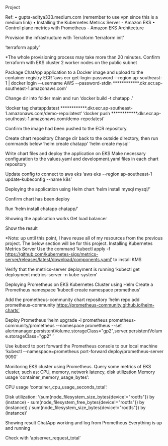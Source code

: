 Project

Ref: 
    • gupta-aditya333.medium.com (remember to use vpn since this is a medium link)
    • Installing the Kubernetes Metrics Server - Amazon EKS
    • Control plane metrics with Prometheus - Amazon EKS
Architecture


Provision the infrastructure with Terraform
‘terraform init’

‘terraform apply’


*The whole provisioning process may take more than 20 minutes.
Confirm terraform with EKS cluster 2 worker nodes on the public subnet

Package ChatApp application to a Docker image and upload to the container registry ECR 
‘aws ecr get-login-password --region ap-southeast-1 | docker login --username AWS --password-stdin ************.dkr.ecr.ap-southeast-1.amazonaws.com’

Change dir into folder main and run ‘docker build -t chatapp .’


‘docker tag chatapp:latest ************.dkr.ecr.ap-southeast-1.amazonaws.com/demo-repo:latest’
‘docker push ************.dkr.ecr.ap-southeast-1.amazonaws.com/demo-repo:latest’

Confirm the image had been pushed to the ECR repository.

Create chart repository
Change dir back to the outside directory, then run commands below
‘helm create chatapp’
‘helm create mysql’

Write chart files and deploy the application on EKS
Make necessary configuration to the values.yaml and development.yaml files in each chart repository


Update config to connect to aws eks
‘aws eks --region ap-southeast-1 update-kubeconfig --name k8s’

Deploying the application using Helm chart
‘helm install mysql mysql/’

Confirm chart has been deploy

Run ‘helm install chatapp chatapp/’


Showing the application works
Get load balancer

Show the result

*Note: up until this point, I have reuse all of my resources from the previous project. The below section will be for this project.
Installing Kubernetes Metrics Server
Use the command ‘kubectl apply -f https://github.com/kubernetes-sigs/metrics-server/releases/latest/download/components.yaml’ to install KMS

Verify that the metrics-server deployment is running ‘kubectl get deployment metrics-server -n kube-system’

Deploying Prometheus on EKS Kubernetes Cluster using Helm
Create a Prometheus namespace ‘kubectl create namespace prometheus’

Add the prometheus-community chart repository ‘helm repo add prometheus-community https://prometheus-community.github.io/helm-charts’

Deploy Prometheus ‘helm upgrade -i prometheus prometheus-community/prometheus --namespace prometheus --set alertmanager.persistentVolume.storageClass="gp2",server.persistentVolume.storageClass="gp2" ’


Use kubectl to port forward the Prometheus console to our local machine ‘kubectl --namespace=prometheus port-forward deploy/prometheus-server 9090’

Monitoring EKS cluster using Prometheus. Query some metrics of EKS cluster, such as: CPU, memory, network latency, disk utilization
Memory usage ‘container_memory_usage_bytes’:


CPU usage ‘container_cpu_usage_seconds_total’:


Disk utilization:
‘(sum(node_filesystem_size_bytes{device!="rootfs"}) by (instance) - sum(node_filesystem_free_bytes{device!="rootfs"}) by (instance)) / sum(node_filesystem_size_bytes{device!="rootfs"}) by (instance)’


Showing result ChatApp working and log from Prometheus
Everything is up and running

Check with ‘apiserver_request_total’



